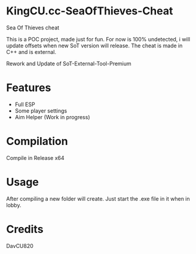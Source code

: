 # KingCU.cc-SeaOfThieves-Cheat
Sea Of Thieves cheat

This is a POC project, made just for fun.
For now is 100% undetected, i will update offsets when new SoT version will release.
The cheat is made in C++ and is external.

Rework and Update of SoT-External-Tool-Premium

# Features 

- Full ESP
- Some player settings
- Aim Helper (Work in progress)

# Compilation

Compile in Release x64

# Usage

After compiling a new folder will create.
Just start the .exe file in it when in lobby.

# Credits

DavCU820 
